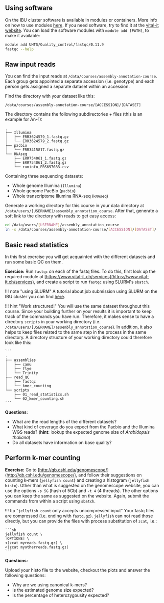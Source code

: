 ## Using software

On the IBU cluster software is available in modules or containers. More info on how to use modules [here](https://doc.bioinformatics.unibe.ch/cluster_wiki/HPC_tutorial/SLURM_tutorial/#4-modules). If you need software, try to find it at the [vital-it website](https://www.vital-it.ch/services). You can load the software modules with `module add [PATH]`, to make it available:

```sh
module add UHTS/Quality_control/fastqc/0.11.9
fastqc --help
```

## Raw input reads

You can find the input reads at `/data/courses/assembly-annotation-course`. Each group gets appointed a separate accession (i.e. genotype) and each person gets assigned a separate dataset within an accession. 

Find the directory with your dataset like this:

```
/data/courses/assembly-annotation-course/[ACCESSION]/[DATASET]
```

The directory contains the following subdirectories + files (this is an example for An-1):

```
.
├── Illumina
│   ├── ERR3624579_1.fastq.gz
│   └── ERR3624579_2.fastq.gz
├── pacbio
│   └── ERR3415817.fastq.gz
└── RNAseq
    ├── ERR754061_1.fastq.gz
    ├── ERR754061_2.fastq.gz
    └── runinfo_ERS657083.csv
```

Containing three sequencing datasets: 

- Whole genome Illumina (`Illumina`) 
- Whole genome PacBio (`pacbio`) 
- Whole transcriptome Illumina RNA-seq (`RNAseq`)

Generate a working directory for this course in your data directory at `/data/users/[USERNAME]/assembly_annotation_course`. After that, generate a soft link to the directory with reads to get easy access:

```sh
cd /data/users/[USERNAME]/assembly_annotation_course
ln -s /data/courses/assembly-annotation-course/[ACCESSION]/[DATASET]/ ./
```

## Basic read statistics

In this first exercise you will get acquainted with the different datasets and run some basic QC on them. 

**Exercise:** Run `fastqc` on each of the fastq files. To do this, first look up the required module at [https://www.vital-it.ch/services](https://www.vital-it.ch/services), and create a script to run `fastqc` using SLURM's `sbatch`. 

!!! note "using SLURM"
    A tutorial about job submission using SLURM on the IBU cluster you can find [here](https://doc.bioinformatics.unibe.ch/cluster_wiki/HPC_tutorial/SLURM_tutorial/). 

!!! hint "Work structured!"
    You will use the same dataset throughout this course. Since your building further on your results it is important to keep track of the commands you have run. Therefore, it makes sense to have a directory `scripts` in your working directory (i.e. `/data/users/[USERNAME]/assembly_annotation_course`). In addition, it also helps to keep files related to the same step in the process in the same directory. A directory structure of your working directory could therefore look like this:

    ```
    .
    ├── assemblies
    │   ├── canu
    │   ├── flye
    │   └── Trinity
    ├── read_QC
    │   ├── fastqc
    │   └── kmer_counting
    └── scripts
        ├── 01_read_statistics.sh
        └── 02_kmer_counting.sh
    ```

**Questions:**

- What are the read lengths of the different datasets?
- What kind of coverage do you expect from the Pacbio and the Illumina WGS reads? (**hint**: lookup the expected genome size of *Arabidopsis thaliana*)
- Do all datasets have information on base quality?


## Perform k-mer counting 

**Exercise:** Go to [http://qb.cshl.edu/genomescope/](http://qb.cshl.edu/genomescope/), and follow their suggestions on counting k-mers (`jellyfish count`) and creating a histogram (`jellyfish histo`). Other than what is suggested on the genomescope website, you can use the options `-s 5G` (hash of 5Gb) and `-t 4` (4 threads). The other options you can keep the same as suggested on the website. Again, submit the commands from within a script using `sbatch`.

!!! tip "`jellyfish count` only accepts uncompressed input"
    Your fastq files are compressed (i.e. ending with `fastq.gz`). `jellyfish` can not read those directly, but you can provide the files with process substitution of `zcat`, i.e.:

    ```sh 
    jellyfish count \
    [OPTIONS] \
    <(zcat myreads.fastq.gz) \
    <(zcat myotherreads.fastq.gz)
    ```

**Questions:**

Upload your histo file to the website, checkout the plots and answer the following questions:

- Why are we using canonical k-mers?
- Is the estimated genome size expected? 
- Is the percentage of heterozygousity expected?
